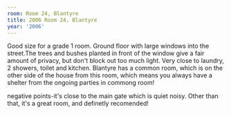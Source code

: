 ```yaml
---
room: Room 24, Blantyre
title: 2006 Room 24, Blantyre
year: '2006'
---
```


Good size for a grade 1 room. Ground floor with large windows into the street.The trees and bushes planted in front of the window give a fair amount of privacy, but don't block out too much light. Very close to laundry, 2 showers, toilet and kitchen. Blantyre has a common room, which is on the other side of the house from this room, which means you always have a shelter from the ongoing parties in commong room!

negative points-it's close to the main gate which is quiet noisy. Other than that, it's a great room, and definetly recomended!
